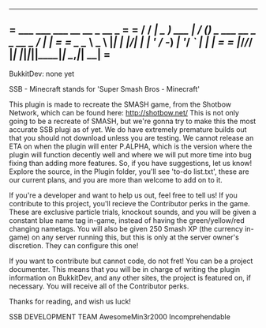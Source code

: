 ---------------------------------------------------------------
=  ___ ___ ___         __  __ _                       __ _    =
= / __/ __| _ )  ___  |  \/  (_)_ _  ___ __ _ _ __ _ / _| |_  =
= \__ \__ \ _ \ |___| | |\/| | | ' \/ -_) _| '_/ _` |  _|  _| =
= |___/___/___/       |_|  |_|_|_||_\___\__|_| \__,_|_|  \__| =
---------------------------------------------------------------

BukkitDev: none yet

SSB - Minecraft stands for 'Super Smash Bros - Minecraft'

This plugin is made to recreate the SMASH game, from the Shotbow Network, which can be found here: http://shotbow.net/
This is not only going to be a recreate of SMASH, but we're gonna try to make this the most accurate SSB plugi as of
yet. We do have extremely premature builds out that you should not download unless you are testing. We cannot release an
ETA on when the plugin will enter P.ALPHA, which is the version where the plugin will function decently well and where we
will put more time into bug fixing than adding more features. So, if you have suggestions, let us know! Explore the
source, in the Plugin folder, you'll see 'to-do list.txt', these are our current plans, and you are more than welcome to
add on to it.

If you're a developer and want to help us out, feel free to tell us! If you contribute to this project, you'll recieve the
Contributor perks in the game. These are exclusive particle trials, knockout sounds, and you will be given a constant
blue name tag in-game, instead of having the green/yellow/red changing nametags. You will also be given 250 Smash XP
(the currency in-game) on any server running this, but this is only at the server owner's discretion. They can configure
this one!

If you want to contribute but cannot code, do not fret! You can be a project documenter. This means that you will be
in charge of writing the plugin information on BukkitDev, and any other sites, the project is featured on, if necessary.
You will receive all of the Contributor perks.

Thanks for reading, and wish us luck!


SSB DEVELOPMENT TEAM
AwesomeMin3r2000
Incomprehendable
